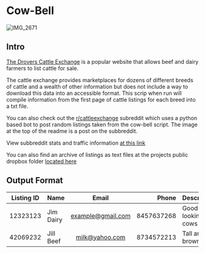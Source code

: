 # Cow-Bell
![IMG_2671](https://user-images.githubusercontent.com/45807040/60920298-792a8a00-a25d-11e9-8efa-385a2fe44d3c.jpg)
## Intro

[The Drovers Cattle Exchange](https://www.cattle-exchange.com/) is a popular website that allows beef and dairy farmers to list cattle for sale. 

The cattle exchange provides marketplaces for dozens of different breeds of cattle and a wealth of other information but does not include a way to download this data into an accessible format. This scrip when run will compile information from the first page of cattle listings for each breed into a txt file. 

You can also check out the [r/cattleexchange](https://www.reddit.com/r/CattleExchange/) subreddit which uses a python based bot to post random listings taken from the cow-bell script. The image at the top of the readme is a post on the subbreddit.

View subbreddit stats and traffic information [at this link](https://subredditstats.com/r/cattleexchange)

You can also find an archive of listings as text files at the projects public dropbox folder [located here](https://www.dropbox.com/home/Apps/Cowbellringer/Cowbell)

## Output Format

| Listing ID    | Name      | Email              | Phone       | Description            |
| ------------- |-----------|:------------------:| -----------:|-------------------------|
| 12323123      | Jim Dairy |example@gmail.com   | 8457637268  |  Good looking cows      |  
| 42069232      | Jill Beef | milk@yahoo.com     | 8734572213  |  Tall and brown         |



